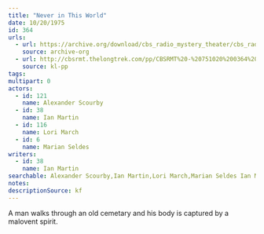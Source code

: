 ```yaml
---
title: "Never in This World"
date: 10/20/1975
id: 364
urls: 
  - url: https://archive.org/download/cbs_radio_mystery_theater/cbs_radio_mystery_theater-0351-0400.zip/cbs_radio_mystery_theater-0351-0400%2Fcbsrmt_0364_never_in_this_world.mp3
    source: archive-org
  - url: http://cbsrmt.thelongtrek.com/pp/CBSRMT%20-%20751020%200364%20Never%20in%20This%20World_pp.mp3
    source: kl-pp
tags: 
multipart: 0
actors:  
  - id: 121
    name: Alexander Scourby  
  - id: 38
    name: Ian Martin  
  - id: 116
    name: Lori March  
  - id: 6
    name: Marian Seldes
writers:  
  - id: 38
    name: Ian Martin
searchable: Alexander Scourby,Ian Martin,Lori March,Marian Seldes Ian Martin
notes: 
descriptionSource: kf
---
```

A man walks through an old cemetary and his body is captured by a malovent spirit.
